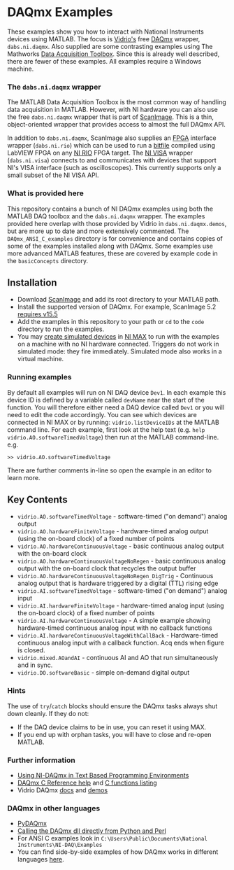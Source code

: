 # DAQmx Examples

These examples show you how to interact with National Instruments devices using MATLAB.
The focus is  [Vidrio's](http://scanimage.vidriotechnologies.com/display/SIH/ScanImage+Home) free [DAQmx](https://www.ni.com/dataacquisition/nidaqmx.htm) wrapper, `dabs.ni.daqmx`.
Also supplied are some contrasting examples using The Mathworks [Data Acquisition Toolbox](https://www.mathworks.com/help/daq/). 
Since this is already well described, there are fewer of these examples. 
All examples require a Windows machine. 


### The `dabs.ni.daqmx` wrapper
The MATLAB Data Acquisition Toolbox is the most common way of handling data acquisition in MATLAB. 
However, with NI hardware you can also use the free `dabs.ni.daqmx` wrapper that is part of [ScanImage](http://scanimage.vidriotechnologies.com/).
This is a thin, object-oriented wrapper that provides access to almost the full DAQmx API.

In addition to `dabs.ni.daqmx`, ScanImage also supplies an [FPGA](http://www.ni.com/fpga/) interface wrapper (`dabs.ni.rio`) which can be used to run a [bitfile](http://www.ni.com/white-paper/9640/en/) compiled using LabVIEW FPGA on any [NI RIO](http://www.ni.com/academic/students/learn-rio/what-is/) FPGA target. 
The [NI VISA](https://www.ni.com/visa/) wrapper (`dabs.ni.visa`) connects to and communicates with devices that support NI's VISA interface (such as oscilloscopes). 
This currently supports only a small subset of the NI VISA API.


### What is provided here
This repository contains a bunch of NI DAQmx examples using both the MATLAB DAQ toolbox and the `dabs.ni.daqmx` wrapper. 
The examples provided here overlap with those provided by Vidrio in `dabs.ni.daqmx.demos`, but are more up to date and more extensively commented. 
The `DAQmx_ANSI_C_examples` directory is for convenience and contains copies of some of the examples installed along with DAQmx.
Some examples use more advanced MATLAB features, these are covered by example code in the `basicConcepts` directory. 


## Installation

* Download [ScanImage](http://scanimage.vidriotechnologies.com/display/SIH/ScanImage+Home) and add its root directory to your MATLAB path.
* Install the supported version of DAQmx. For example, ScanImage 5.2 [requires v15.5](http://scanimage.vidriotechnologies.com/display/SI2016/Software+Version+Compatibility)
* Add the examples in this repository to your path or `cd` to the `code` directory to run the examples.
* You may [create simulated devices](http://www.ni.com/tutorial/3698/en/) in [NI MAX](http://digital.ni.com/public.nsf/allkb/71544521BDE34FFB86256FCF005F4FB6) to run with the examples on a machine with no NI hardware connected. 
Triggers do not work in simulated mode: they fire immediately.
Simulated mode also works in a virtual machine. 


### Running examples
By default all examples will run on NI DAQ device `Dev1`. 
In each example this device ID is defined by a variable called `devName` near the start of the function. 
You will therefore either need a DAQ device called `Dev1` or you will need to edit the code accordingly. 
You can see which devices are connected in NI MAX or by running: `vidrio.listDeviceIDs` at the MATLAB command line. 
For each example, first look at the help text (e.g. `help vidrio.AO.softwareTimedVoltage`) then run at the MATLAB command-line. e.g. 

```
>> vidrio.AO.softwareTimedVoltage
```

There are further comments in-line so open the example in an editor to learn more.



## Key Contents

* `vidrio.AO.softwareTimedVoltage` - software-timed ("on demand") analog output
* `vidrio.AO.hardwareFiniteVoltage` - hardware-timed analog output (using the on-board clock) of a fixed number of points
* `vidrio.AO.hardwareContinuousVoltage` - basic continuous analog output with the on-board clock
* `vidrio.AO.hardwareContinuousVoltageNoRegen` - basic continuous analog output with the on-board clock that recycles the output buffer
* `vidrio.AO.hardwareContinuousVoltageNoRegen_DigTrig` - Continuous analog output that is hardware triggered by a digital (TTL) rising edge
* `vidrio.AI.softwareTimedVoltage` - software-timed ("on demand") analog input
* `vidrio.AI.hardwareFiniteVoltage` - hardware-timed analog input (using the on-board clock) of a fixed number of points
* `vidrio.AI.hardwareContinuousVoltage` -  A simple example showing hardware-timed continuous analog input with no callback functions
* `vidrio.AI.hardwareContinuousVoltageWithCallBack` -  Hardware-timed continuous analog input with a callback function. Acq ends when figure is closed.
* `vidrio.mixed.AOandAI` - continuous AI and AO that run simultaneously and in sync. 
* `vidrio.DO.softwareBasic` - simple on-demand digital output


### Hints
The use of `try`/`catch` blocks should ensure the DAQmx tasks always shut down cleanly. 
If they do not:
* If the DAQ device claims to be in use, you can reset it using MAX. 
* If you end up with orphan tasks, you will have to close and re-open MATLAB. 

### Further information 
* [Using NI-DAQmx in Text Based Programming Environments](http://www.ni.com/tutorial/5409/en/)
* [DAQmx C Reference help](http://zone.ni.com/reference/en-XX/help/370471AE-01/) and [C functions listing](http://zone.ni.com/reference/en-XX/help/370471AE-01/TOC3.htm)
* Vidrio DAQmx [docs](http://scanimage.vidriotechnologies.com/display/API/Hardware+Support+Package+%28dabs%29+-+ni+-+daqmx) and [demos](http://scanimage.vidriotechnologies.com/display/API/Hardware+Support+Package+%28dabs%29+-+ni+-+daqmx+-+demos)


### DAQmx in other languages
* [PyDAQmx](https://pythonhosted.org/PyDAQmx/index.html)
* [Calling the DAQmx dll directly from Python and Perl](http://www.ni.com/white-paper/8911/en/)
* For ANSI C examples look in `C:\Users\Public\Documents\National Instruments\NI-DAQ\Examples`
* You can find side-by-side examples of how DAQmx works in different languages [here](http://www.ni.com/product-documentation/2835/en/).
